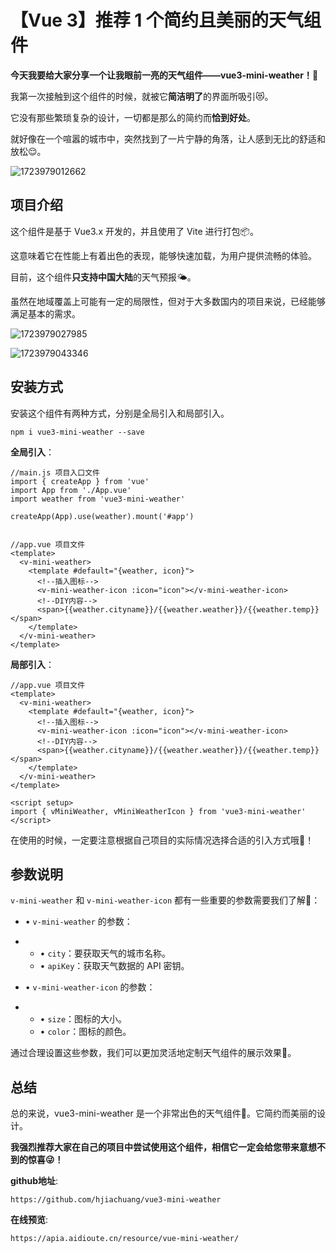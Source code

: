 # 【Vue 3】推荐 1 个简约且美丽的天气组件

**今天我要给大家分享一个让我眼前一亮的天气组件——vue3-mini-weather！🎈**

我第一次接触到这个组件的时候，就被它**简洁明了**的界面所吸引😻。

它没有那些繁琐复杂的设计，一切都是那么的简约而**恰到好处**。

就好像在一个喧嚣的城市中，突然找到了一片宁静的角落，让人感到无比的舒适和放松😌。

![1723979012662](C:\Users\Administrator\AppData\Roaming\Typora\typora-user-images\1723979012662.png)

## 项目介绍

这个组件是基于 Vue3.x 开发的，并且使用了 Vite 进行打包📦。

这意味着它在性能上有着出色的表现，能够快速加载，为用户提供流畅的体验。

目前，这个组件**只支持中国大陆**的天气预报🌤️。

虽然在地域覆盖上可能有一定的局限性，但对于大多数国内的项目来说，已经能够满足基本的需求。

![1723979027985](C:\Users\Administrator\AppData\Roaming\Typora\typora-user-images\1723979027985.png)

![1723979043346](C:\Users\Administrator\AppData\Roaming\Typora\typora-user-images\1723979043346.png)

## 安装方式

安装这个组件有两种方式，分别是全局引入和局部引入。

```
npm i vue3-mini-weather --save
```

**全局引入**：

```
//main.js 项目入口文件
import { createApp } from 'vue'
import App from './App.vue'
import weather from 'vue3-mini-weather'

createApp(App).use(weather).mount('#app')


//app.vue 项目文件
<template>
  <v-mini-weather>
    <template #default="{weather, icon}">
      <!--插入图标-->
      <v-mini-weather-icon :icon="icon"></v-mini-weather-icon>
      <!--DIY内容-->
      <span>{{weather.cityname}}/{{weather.weather}}/{{weather.temp}}</span>
    </template>
  </v-mini-weather>
</template>
```

**局部引入**：

```
//app.vue 项目文件
<template>
  <v-mini-weather>
    <template #default="{weather, icon}">
      <!--插入图标-->
      <v-mini-weather-icon :icon="icon"></v-mini-weather-icon>
      <!--DIY内容-->
      <span>{{weather.cityname}}/{{weather.weather}}/{{weather.temp}}</span>
    </template>
  </v-mini-weather>
</template>

<script setup>
import { vMiniWeather, vMiniWeatherIcon } from 'vue3-mini-weather'
</script>
```

在使用的时候，一定要注意根据自己项目的实际情况选择合适的引入方式哦👀！

## 参数说明

`v-mini-weather` 和 `v-mini-weather-icon` 都有一些重要的参数需要我们了解🧐：

- • `v-mini-weather` 的参数：

- - • `city`：要获取天气的城市名称。
  - • `apiKey`：获取天气数据的 API 密钥。

- • `v-mini-weather-icon` 的参数：

- - • `size`：图标的大小。
  - • `color`：图标的颜色。

通过合理设置这些参数，我们可以更加灵活地定制天气组件的展示效果💪。

## 总结

总的来说，vue3-mini-weather 是一个非常出色的天气组件🎯。它简约而美丽的设计。

**我强烈推荐大家在自己的项目中尝试使用这个组件，相信它一定会给您带来意想不到的惊喜😜！**

**github地址**:

```
https://github.com/hjiachuang/vue3-mini-weather
```

**在线预览**:

```
https://apia.aidioute.cn/resource/vue-mini-weather/
```

